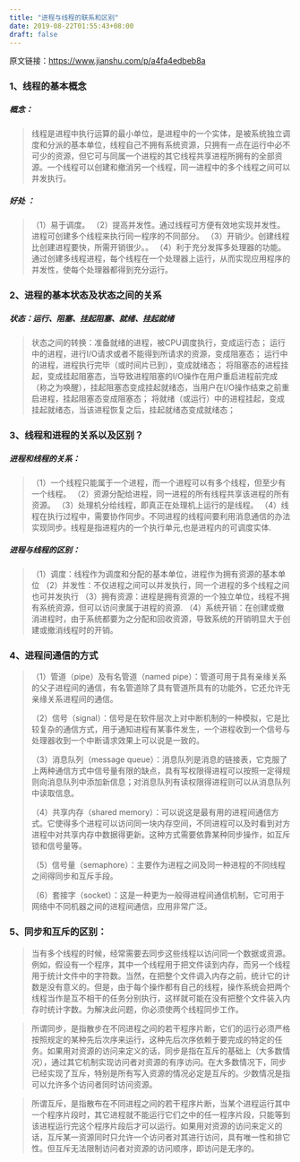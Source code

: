 ```yaml
---
title: "进程与线程的联系和区别"
date: 2019-08-22T01:55:43+08:00
draft: false
---
```


原文链接：https://www.jianshu.com/p/a4fa4edbeb8a

### 1、线程的基本概念

##### 概念：

> 线程是进程中执行运算的最小单位，是进程中的一个实体，是被系统独立调度和分派的基本单位，线程自己不拥有系统资源，只拥有一点在运行中必不可少的资源，但它可与同属一个进程的其它线程共享进程所拥有的全部资源。一个线程可以创建和撤消另一个线程，同一进程中的多个线程之间可以并发执行。

##### 好处 ：

> （1）易于调度。
>  （2）提高并发性。通过线程可方便有效地实现并发性。进程可创建多个线程来执行同一程序的不同部分。
>  （3）开销少。创建线程比创建进程要快，所需开销很少。。
>  （4）利于充分发挥多处理器的功能。通过创建多线程进程，每个线程在一个处理器上运行，从而实现应用程序的并发性，使每个处理器都得到充分运行。

### 2、进程的基本状态及状态之间的关系

##### 状态：运行、阻塞、挂起阻塞、就绪、挂起就绪

> 状态之间的转换：准备就绪的进程，被CPU调度执行，变成运行态；
>  运行中的进程，进行I/O请求或者不能得到所请求的资源，变成阻塞态；
>  运行中的进程，进程执行完毕（或时间片已到），变成就绪态；
>  将阻塞态的进程挂起，变成挂起阻塞态，当导致进程阻塞的I/O操作在用户重启进程前完成（称之为唤醒），挂起阻塞态变成挂起就绪态，当用户在I/O操作结束之前重启进程，挂起阻塞态变成阻塞态；
>  将就绪（或运行）中的进程挂起，变成挂起就绪态，当该进程恢复之后，挂起就绪态变成就绪态；

### 3、线程和进程的关系以及区别？

##### 进程和线程的关系：

> （1）一个线程只能属于一个进程，而一个进程可以有多个线程，但至少有一个线程。
>  （2）资源分配给进程，同一进程的所有线程共享该进程的所有资源。
>  （3）处理机分给线程，即真正在处理机上运行的是线程。
>  （4）线程在执行过程中，需要协作同步。不同进程的线程间要利用消息通信的办法实现同步。线程是指进程内的一个执行单元,也是进程内的可调度实体.

##### 进程与线程的区别：

> （1）调度：线程作为调度和分配的基本单位，进程作为拥有资源的基本单位
>  （2）并发性：不仅进程之间可以并发执行，同一个进程的多个线程之间也可并发执行
>  （3）拥有资源：进程是拥有资源的一个独立单位，线程不拥有系统资源，但可以访问隶属于进程的资源.
>  （4）系统开销：在创建或撤消进程时，由于系统都要为之分配和回收资源，导致系统的开销明显大于创建或撤消线程时的开销。

### 4、进程间通信的方式

> （1）管道（pipe）及有名管道（named pipe）：管道可用于具有亲缘关系的父子进程间的通信，有名管道除了具有管道所具有的功能外，它还允许无亲缘关系进程间的通信。
>
> （2）信号（signal）：信号是在软件层次上对中断机制的一种模拟，它是比较复杂的通信方式，用于通知进程有某事件发生，一个进程收到一个信号与处理器收到一个中断请求效果上可以说是一致的。
>
> （3）消息队列（message queue）：消息队列是消息的链接表，它克服了上两种通信方式中信号量有限的缺点，具有写权限得进程可以按照一定得规则向消息队列中添加新信息；对消息队列有读权限得进程则可以从消息队列中读取信息。
>
> （4）共享内存（shared memory）：可以说这是最有用的进程间通信方式。它使得多个进程可以访问同一块内存空间，不同进程可以及时看到对方进程中对共享内存中数据得更新。这种方式需要依靠某种同步操作，如互斥锁和信号量等。
>
> （5）信号量（semaphore）：主要作为进程之间及同一种进程的不同线程之间得同步和互斥手段。
>
> （6）套接字（socket）：这是一种更为一般得进程间通信机制，它可用于网络中不同机器之间的进程间通信，应用非常广泛。

### 5、同步和互斥的区别：

> 当有多个线程的时候，经常需要去同步这些线程以访问同一个数据或资源。例如，假设有一个程序，其中一个线程用于把文件读到内存，而另一个线程用于统计文件中的字符数。当然，在把整个文件调入内存之前，统计它的计数是没有意义的。但是，由于每个操作都有自己的线程，操作系统会把两个线程当作是互不相干的任务分别执行，这样就可能在没有把整个文件装入内存时统计字数。为解决此问题，你必须使两个线程同步工作。

> 所谓同步，是指散步在不同进程之间的若干程序片断，它们的运行必须严格按照规定的某种先后次序来运行，这种先后次序依赖于要完成的特定的任务。如果用对资源的访问来定义的话，同步是指在互斥的基础上（大多数情况），通过其它机制实现访问者对资源的有序访问。在大多数情况下，同步已经实现了互斥，特别是所有写入资源的情况必定是互斥的。少数情况是指可以允许多个访问者同时访问资源。

> 所谓互斥，是指散布在不同进程之间的若干程序片断，当某个进程运行其中一个程序片段时，其它进程就不能运行它们之中的任一程序片段，只能等到该进程运行完这个程序片段后才可以运行。如果用对资源的访问来定义的话，互斥某一资源同时只允许一个访问者对其进行访问，具有唯一性和排它性。但互斥无法限制访问者对资源的访问顺序，即访问是无序的。